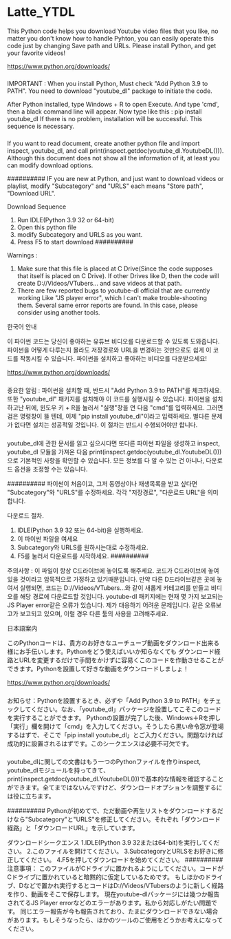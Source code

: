 # Latte_YTDL

This Python code helps you download Youtube video files that you like, no matter you don't know how to handle Pyhton,
you can easily operate this code just by changing Save path and URLs. Please install Python, and get your favorite videos!

https://www.python.org/downloads/

###

IMPORTANT : When you install Python, Must check "Add Python 3.9 to PATH". You need to download "youtube_dl" package to initiate the code.

After Python installed, type Windows + R to open Execute. And type 'cmd', then a black command line will appear. Now type like this : pip install youtube_dl
If there is no problem, installation will be successful. This sequence is necessary.

###

If you want to read document, create another python file
and import inspect, youtube_dl, and call print(inspect.getdoc(youtube_dl.YoutubeDL())).
Although this document does not show all the information of it, at least you can modify download options.

##########
IF you are new at Python, and just want to download videos or playlist, modify "Subcategory" and "URLS"
each means "Store path", "Download URL".

Download Sequence
1. Run IDLE(Python 3.9 32 or 64-bit)
2. Open this python file
3. modify Subcategory and URLS as you want.
4. Press F5 to start download
##########

Warnings :

1. Make sure that this file is placed at C Drive(Since the code supposes that itself is placed on C Drive).
If other Drives like D, then the code will create D://Videos/VTubers... and save videos at that path.
2. There are few reported bugs to youtube-dl official that are currently working Like "JS player error", which I can't make trouble-shooting them.
Several same error reports are found. In this case, please consider using another tools.


한국어 안내

이 파이썬 코드는 당신이 좋아하는 유튜브 비디오를 다운로드할 수 있도록 도와줍니다. 파이썬을 어떻게 다루는지 몰라도
저장경로와 URL을 변경하는 것만으로도 쉽게 이 코드를 작동시킬 수 있습니다. 파이썬을 설치하고 좋아하는 비디오를 다운받으세요!

https://www.python.org/downloads/

###

중요한 알림 : 파이썬을 설치할 때, 반드시 "Add Python 3.9 to PATH"를 체크하세요. 또한 "youtube_dl" 패키지를 설치해야 이 코드를 실행시킬 수 있습니다.
파이썬을 설치하고난 뒤에, 윈도우 키 + R을 눌러서 "실행"창을 연 다음 "cmd"를 입력하세요. 그러면 검은 명령창이 뜰 텐데, 이제 "pip install youtube_dl"이라고 입력하세요. 별다른 문제가 없다면 설치는 성공적일 것입니다. 이 절차는 반드시 수행되어야만 합니다.

###

youtube_dl에 관한 문서를 읽고 싶으시다면 또다른 파이썬 파일을 생성하고 inspect, youtube_dl 모듈을 가져온 다음 print(inspect.getdoc(youtube_dl.YoutubeDL()))으로 기본적인 사항을 확인할 수 있습니다. 모든 정보를 다 알 수 있는 건 아니나, 다운로드 옵션을 조정할 수는 있습니다.

##########
파이썬이 처음이고, 그저 동영상이나 재생목록을 받고 싶다면 "Subcategory"와 "URLS"를 수정하세요. 각각 "저장경로", "다운로드 URL"을 의미합니다.

다운로드 절차.
1. IDLE(Python 3.9 32 또는 64-bit)을 실행하세요.
2. 이 파이썬 파일을 여세요
3. Subcategory와 URLS를 원하시는대로 수정하세요.
4. F5를 눌러서 다운로드를 시작하세요.
##########

주의사항 :
이 파일이 항상 C드라이브에 놓이도록 해주세요. 코드가 C드라이브에 놓여있을 것이라고 암묵적으로 가정하고 있기때문입니다.
만약 다른 D드라이브같은 곳에 놓여서 실행되면, 코드는 D://Videos/VTubers...와 같이 새롭게 카테고리를 만들고 비디오를 해당 경로에 다운로드할 것입니다.
youtube-dl 패키지에는 현재 몇 가지 보고되는 JS Player error같은 오류가 있습니다. 제가 대응하기 어려운 문제입니다.
같은 오류보고가 보고되고 있으며, 이럴 경우 다른 툴의 사용을 고려해주세요.

日本語案内

このPythonコードは、貴方のお好きなユーチューブ動画をダウンロード出来る様にお手伝いします。Pythonをどう使えばいいか知らなくても
ダウンロード経路とURLを変更するだけで手間をかけずに容易くこのコードを作動させることができます。Pythonを設置して好きな動画をダウンロードしましょ！

https://www.python.org/downloads/

###
お知らせ：Pythonを設置するとき、必ずや「Add Python 3.9 to PATH」をチェックしてください。なお、「youtube_dl」パッケージを設置してこそこのコードを実行することができます。
Pythonの設置が完了した後、Windows＋Rを押し「実行」欄を開けて「cmd」を入力してください。そうしたら黒い命令窓が登場するはずで、そこで「pip install youtube_dl」とご入力ください。問題なければ成功的に設置されるはずです。このシークエンスは必要不可欠です。
###

youtube_dlに関しての文書はもう一つのPythonファイルを作りinspect, youtube_dlモジュールを持ってきて、print(inspect.getdoc(youtube_dl.YoutubeDL()))で基本的な情報を確認することができます。全てまではないんですけど、ダウンロードオプションを調整するには役に立ちます。

##########
Pythonが初めてで、ただ動画や再生リストをダウンロードするだけなら"Subcategory"と"URLS"を修正してください。それぞれ「ダウンロード経路」と「ダウンロードURL」を示しています。

ダウンロードシークエンス
1.IDLE(Python 3.9 32または64-bit)を実行してください。
2.このファイルを開けてください。
3.SubcategoryとURLSをお好きに修正してください。
4.F5を押してダウンロードを始めてください。
##########
注意事項：
このファイルがCドライブに置かれるようにしてください。コードがCドライブに置かれていると暗黙的に仮定しているためです。
もしほかのドライブ、Dなどで置かれ実行するとコードはD://Videos/VTubersのように新しく経路を作り、動画をそこで保存します。
現在youtube-dlパッケージには幾つか報告されてるJS Player errorなどのエラーがあります。私から対応しがたい問題です。
同じエラー報告が今も報告されており、たまにダウンロードできない場合があります。もしそうなったら、ほかのツールのご使用をどうかお考えになってください。
